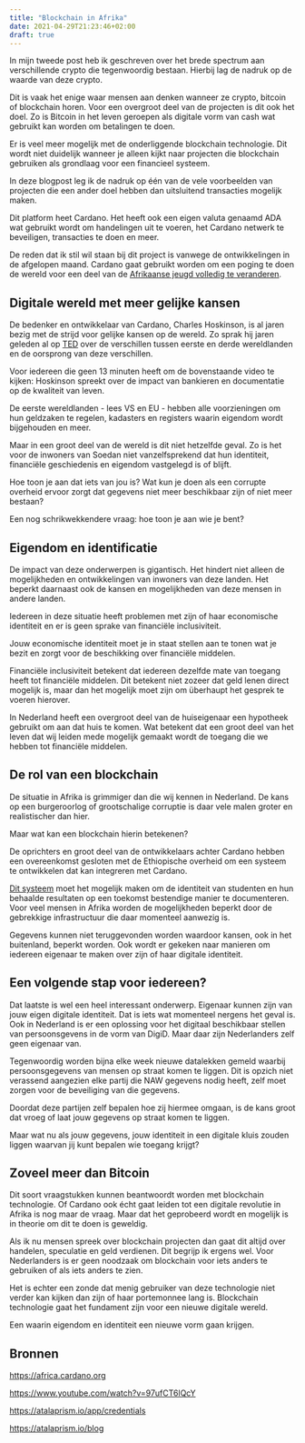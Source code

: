 ```yaml
---
title: "Blockchain in Afrika"
date: 2021-04-29T21:23:46+02:00
draft: true
---
```


In mijn tweede post heb ik geschreven over het brede spectrum aan verschillende crypto die tegenwoordig bestaan. Hierbij lag de nadruk op de waarde van deze crypto.

Dit is vaak het enige waar mensen aan denken wanneer ze crypto, bitcoin of blockchain horen. Voor een overgroot deel van de projecten is dit ook het doel. Zo is Bitcoin in het leven geroepen als digitale vorm van cash wat gebruikt kan worden om betalingen te doen.

Er is veel meer mogelijk met de onderliggende blockchain technologie. Dit wordt niet duidelijk wanneer je alleen kijkt naar projecten die blockchain gebruiken als grondlaag voor een financieel systeem.

In deze blogpost leg ik de nadruk op één van de vele voorbeelden van projecten die een ander doel hebben dan uitsluitend transacties mogelijk maken.

Dit platform heet Cardano. Het heeft ook een eigen valuta genaamd ADA wat gebruikt wordt om handelingen uit te voeren, het Cardano netwerk te beveiligen, transacties te doen en meer.

De reden dat ik stil wil staan bij dit project is vanwege de ontwikkelingen in de afgelopen maand. Cardano gaat gebruikt worden om een poging te doen de wereld voor een deel van de [Afrikaanse jeugd volledig te veranderen](https://africa.cardano.org).

## Digitale wereld met meer gelijke kansen

De bedenker en ontwikkelaar van Cardano, Charles Hoskinson, is al jaren bezig met de strijd voor gelijke kansen op de wereld. Zo sprak hij jaren geleden al op [TED](https://www.youtube.com/watch?v=97ufCT6lQcY) over de verschillen tussen eerste en derde wereldlanden en de oorsprong van deze verschillen.

Voor iedereen die geen 13 minuten heeft om de bovenstaande video te kijken: Hoskinson spreekt over de impact van bankieren en documentatie op de kwaliteit van leven.

De eerste wereldlanden - lees VS en EU - hebben alle voorzieningen om hun geldzaken te regelen, kadasters en registers waarin eigendom wordt bijgehouden en meer.

Maar in een groot deel van de wereld is dit niet hetzelfde geval. Zo is het voor de inwoners van Soedan niet vanzelfsprekend dat hun identiteit, financiële geschiedenis en eigendom vastgelegd is of blijft.

Hoe toon je aan dat iets van jou is? Wat kun je doen als een corrupte overheid ervoor zorgt dat gegevens niet meer beschikbaar zijn of niet meer bestaan?

Een nog schrikwekkendere vraag: hoe toon je aan wie je bent?

## Eigendom en identificatie

De impact van deze onderwerpen is gigantisch. Het hindert niet alleen de mogelijkheden en ontwikkelingen van inwoners van deze landen. Het beperkt daarnaast ook de kansen en mogelijkheden van deze mensen in andere landen.

Iedereen in deze situatie heeft problemen met zijn of haar economische identiteit en er is geen sprake van financiële inclusiviteit.

Jouw economische identiteit moet je in staat stellen aan te tonen wat je bezit en zorgt voor de beschikking over financiële middelen.

Financiële inclusiviteit betekent dat iedereen dezelfde mate van toegang heeft tot financiële middelen. Dit betekent niet zozeer dat geld lenen direct mogelijk is, maar dan het mogelijk moet zijn om überhaupt het gesprek te voeren hierover.

In Nederland heeft een overgroot deel van de huiseigenaar een hypotheek gebruikt om aan dat huis te komen. Wat betekent dat een groot deel van het leven dat wij leiden mede mogelijk gemaakt wordt de toegang die we hebben tot financiële middelen.

## De rol van een blockchain

De situatie in Afrika is grimmiger dan die wij kennen in Nederland. De kans op een burgeroorlog of grootschalige corruptie is daar vele malen groter en realistischer dan hier.

Maar wat kan een blockchain hierin betekenen?

De oprichters en groot deel van de ontwikkelaars achter Cardano hebben een overeenkomst gesloten met de Ethiopische overheid om een systeem te ontwikkelen dat kan integreren met Cardano.

[Dit systeem](https://atalaprism.io/app/credentials) moet het mogelijk maken om de identiteit van studenten en hun behaalde resultaten op een toekomst bestendige manier te documenteren. Voor veel mensen in Afrika worden de mogelijkheden beperkt door de gebrekkige infrastructuur die daar momenteel aanwezig is.

Gegevens kunnen niet teruggevonden worden waardoor kansen, ook in het buitenland, beperkt worden. Ook wordt er gekeken naar manieren om iedereen eigenaar te maken over zijn of haar digitale identiteit.

## Een volgende stap voor iedereen?

Dat laatste is wel een heel interessant onderwerp. Eigenaar kunnen zijn van jouw eigen digitale identiteit. Dat is iets wat momenteel nergens het geval is. Ook in Nederland is er een oplossing voor het digitaal beschikbaar stellen van persoonsgevens in de vorm van DigiD. Maar daar zijn Nederlanders zelf geen eigenaar van.

Tegenwoordig worden bijna elke week nieuwe datalekken gemeld waarbij persoonsgegevens van mensen op straat komen te liggen. Dit is opzich niet verassend aangezien elke partij die NAW gegevens nodig heeft, zelf moet zorgen voor de beveiliging van die gegevens.

Doordat deze partijen zelf bepalen hoe zij hiermee omgaan, is de kans groot dat vroeg of laat jouw gegevens op straat komen te liggen.

Maar wat nu als jouw gegevens, jouw identiteit in een digitale kluis zouden liggen waarvan jij kunt bepalen wie toegang krijgt?

## Zoveel meer dan Bitcoin

Dit soort vraagstukken kunnen beantwoordt worden met blockchain technologie. Of Cardano ook écht gaat leiden tot een digitale revolutie in Afrika is nog maar de vraag. Maar dat het geprobeerd wordt en mogelijk is in theorie om dit te doen is geweldig.

Als ik nu mensen spreek over blockchain projecten dan gaat dit altijd over handelen, speculatie en geld verdienen. Dit begrijp ik ergens wel. Voor Nederlanders is er geen noodzaak om blockchain voor iets anders te gebruiken of als iets anders te zien.

Het is echter een zonde dat menig gebruiker van deze technologie niet verder kan kijken dan zijn of haar portemonnee lang is. Blockchain technologie gaat het fundament zijn voor een nieuwe digitale wereld.

Een waarin eigendom en identiteit een nieuwe vorm gaan krijgen.

## Bronnen

https://africa.cardano.org

https://www.youtube.com/watch?v=97ufCT6lQcY

https://atalaprism.io/app/credentials

https://atalaprism.io/blog 
